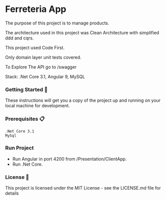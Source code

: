 # Ferreteria App

The purpose of this project is to manage products.

The architecture used in this project was Clean Architecture with simplified ddd and cqrs.

This project used Code First.

Only domain layer unit tests covered.

To Explore The API go to /swagger

Stack: .Net Core 3.1, Angular 9, MySQL

### Getting Started 🚀

These instructions will get you a copy of the project up and running on your local machine for development.

### Prerequisites 📋
```
.Net Core 3.1   
MySql
```

### Run Project

* Run Angular in port 4200 from /Presentation/ClientApp.
* Run .Net Core.

### License 📄

This project is licensed under the MIT License - see the LICENSE.md file for details 
